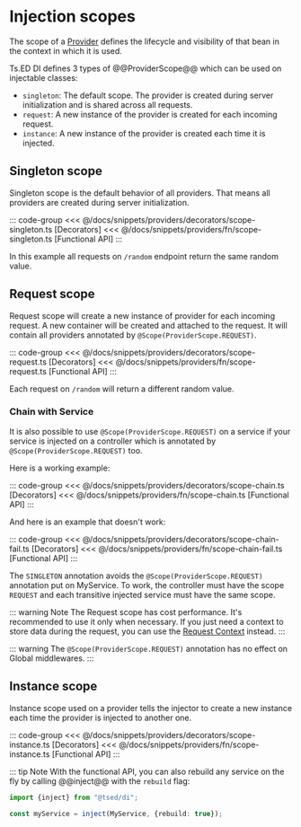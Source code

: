 # Injection scopes

The scope of a [Provider](/docs/providers.md) defines the lifecycle and visibility of that bean in the context in which it is used.

Ts.ED DI defines 3 types of @@ProviderScope@@ which can be used on injectable classes:

- `singleton`: The default scope. The provider is created during server initialization and is shared across all requests.
- `request`: A new instance of the provider is created for each incoming request.
- `instance`: A new instance of the provider is created each time it is injected.

## Singleton scope

Singleton scope is the default behavior of all providers. That means all providers are created during server initialization.

::: code-group
<<< @/docs/snippets/providers/decorators/scope-singleton.ts [Decorators]
<<< @/docs/snippets/providers/fn/scope-singleton.ts [Functional API]
:::

In this example all requests on `/random` endpoint return the same random value.

## Request scope

Request scope will create a new instance of provider for each incoming request. A new container will be created
and attached to the request. It will contain all providers annotated by `@Scope(ProviderScope.REQUEST)`.

::: code-group
<<< @/docs/snippets/providers/decorators/scope-request.ts [Decorators]
<<< @/docs/snippets/providers/fn/scope-request.ts [Functional API]
:::

Each request on `/random` will return a different random value.

### Chain with Service

It is also possible to use `@Scope(ProviderScope.REQUEST)` on a service if your service is injected on a controller
which is annotated by `@Scope(ProviderScope.REQUEST)` too.

Here is a working example:

::: code-group
<<< @/docs/snippets/providers/decorators/scope-chain.ts [Decorators]
<<< @/docs/snippets/providers/fn/scope-chain.ts [Functional API]
:::

And here is an example that doesn't work:

::: code-group
<<< @/docs/snippets/providers/decorators/scope-chain-fail.ts [Decorators]
<<< @/docs/snippets/providers/fn/scope-chain-fail.ts [Functional API]
:::

The `SINGLETON` annotation avoids the `@Scope(ProviderScope.REQUEST)` annotation put on MyService.
To work, the controller must have the scope `REQUEST` and each transitive injected service must have the same scope.

::: warning Note
The Request scope has cost performance. It's recommended to use it only when necessary. If you just need a context to store
data during the request, you can use the [Request Context](/docs/request-context.md) instead.
:::

::: warning
The `@Scope(ProviderScope.REQUEST)` annotation has no effect on Global middlewares.
:::

## Instance scope

Instance scope used on a provider tells the injector to create a new instance each time the provider is injected to another one.

::: code-group
<<< @/docs/snippets/providers/decorators/scope-instance.ts [Decorators]
<<< @/docs/snippets/providers/fn/scope-instance.ts [Functional API]
:::

::: tip Note
With the functional API, you can also rebuild any service on the fly by calling @@inject@@ with the `rebuild` flag:

```typescript
import {inject} from "@tsed/di";

const myService = inject(MyService, {rebuild: true});
```

